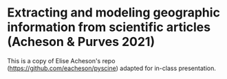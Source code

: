 # Extracting and modeling geographic information from scientific articles (Acheson & Purves 2021)

This is a copy of Elise Acheson's repo (https://github.com/eacheson/pyscine) adapted for in-class presentation.
